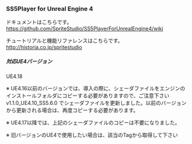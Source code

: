 ### SS5Player for Unreal Engine 4

ドキュメントはこちらです。  
https://github.com/SpriteStudio/SS5PlayerForUnrealEngine4/wiki

チュートリアルと機能リファレンスはこちらです。  
http://historia.co.jp/spritestudio

##### 対応UE4バージョン
UE4.18


※ UE4.16以前のバージョンでは、導入の際に、シェーダファイルをエンジンのインストールフォルダにコピーする必要がありますので、ご注意下さい  
   v1.1.0_UE4.10_SS5.6.0 でシェーダファイルを更新しました。以前のバージョンから更新される場合は、再度コピーする必要があります。  

※ UE4.17以降では、上記のシェーダファイルのコピーは不要になりました。  

※ 旧バージョンのUE4で使用したい場合は、該当のTagから取得して下さい
